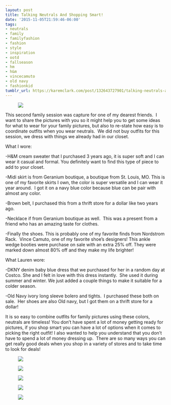 ```yaml
---
layout: post
title: Talking Neutrals And Shopping Smart!
date: '2015-11-05T21:59:46-06:00'
tags:
- neutrals
- family
- familyfashion
- fashion
- style
- inspiration
- ootd
- fallseason
- hm
- h&m
- vincecamuto
- old navy
- fashionkid
tumblr_url: https://karemclark.com/post/132643727901/talking-neutrals-and-shopping-smart
---
```

<figure class="tmblr-full" data-orig-height="1536" data-orig-width="1024"><img src="https://64.media.tumblr.com/5c31f0e302cba59f845b623090d9352b/tumblr_inline_nxdk92Wcd01t4qra9_540.jpg" data-orig-height="1536" data-orig-width="1024"></figure>

This second family session was capture for one of my dearest friends. &nbsp;I want to share the pictures with you so it might help you to get some ideas for what to wear for your family pictures, but also to re-state how easy is to coordinate outfits when you wear neutrals. &nbsp;We did not buy outfits for this session, we dress with things we already had in our closet.

What I wore:

-H&M cream sweater that I purchased 3 years ago, it is super soft and I can wear it casual and formal. You definitely want to find this type of piece to add to your closet.

-Midi skirt is from Geranium boutique, a boutique from St. Louis, MO. This is one of my favorite skirts I own, the color is super versatile and I can wear it year around. &nbsp;I got it on a navy blue color because blue can be pair with almost any color.

-Brown belt, I purchased this from a thrift store for a dollar like two years ago.

-Necklace if from Geranium boutique as well. &nbsp;This was a present from a friend who has an amazing taste for clothes.

-Finally the shoes. This is probably one of my favorite finds from Nordstrom Rack. &nbsp;Vince Camuto, one of my favorite shoe’s designers! This ankle wedge booties were purchase on sale with an extra 25% off. They were marked down almost 80% off and they make my life brighter!

What Lauren wore:

-DKNY denim baby blue dress that we purchased for her in a random day at Costco. She and I felt in love with this dress instantly. &nbsp;She used it during summer and winter. We just added a couple things to make it suitable for a colder season.

-Old Navy ivory long sleeve bolero and tights. &nbsp;I purchased these both on sale. &nbsp;Her shoes are also Old navy, but I got them on a thrift store for a dollar! &nbsp;

It is so easy to combine outfits for family pictures using these colors, neutrals are timeless! You don’t have spent a lot of money getting ready for pictures, if you shop smart you can have a lot of options when it comes to picking the right outfit! I also wanted to help you understand that you don’t have to spend a lot of money dressing up. &nbsp;There are so many ways you can get really good deals when you shop in a variety of stores and to take time to look for deals!

<figure class="tmblr-full" data-orig-height="683" data-orig-width="1024"><img src="https://64.media.tumblr.com/3f189ae3299182260b3df8a1ea550e49/tumblr_inline_nxdk8pJJBw1t4qra9_540.jpg" data-orig-height="683" data-orig-width="1024"></figure><figure class="tmblr-full" data-orig-height="683" data-orig-width="1024"><img src="https://64.media.tumblr.com/40c219367d1b4eaa9ea9b23d1a6dd066/tumblr_inline_nxdk8cOpFl1t4qra9_540.jpg" data-orig-height="683" data-orig-width="1024"></figure><figure class="tmblr-full" data-orig-height="683" data-orig-width="1024"><img src="https://64.media.tumblr.com/3358b3276c7e2b89f3b72507fb7b16fd/tumblr_inline_nxdk7ubexB1t4qra9_540.jpg" data-orig-height="683" data-orig-width="1024"></figure><figure class="tmblr-full" data-orig-height="1536" data-orig-width="1024"><img src="https://64.media.tumblr.com/e2144afc378fe4227517e1e9ae373e31/tumblr_inline_nxdk7dszym1t4qra9_540.jpg" data-orig-height="1536" data-orig-width="1024"></figure><figure class="tmblr-full" data-orig-height="1536" data-orig-width="1024"><img src="https://64.media.tumblr.com/85a8a11f8319e91dbd10cd96e3bcb44f/tumblr_inline_nxdk6nBkyH1t4qra9_540.jpg" data-orig-height="1536" data-orig-width="1024"></figure>

